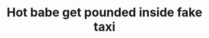 ---
layout: post
title: Hot babe get pounded inside fake taxi
duration: '09:58'
view: 190
rate: 2
video: 'https://flashservice.xvideos.com/embedframe/22085857'
category:
 - rough
 - busty
 - stunning
 - brunette
tags: 
 - sucked
 - fucked
priority: 0.9
changefreq: daily
---
